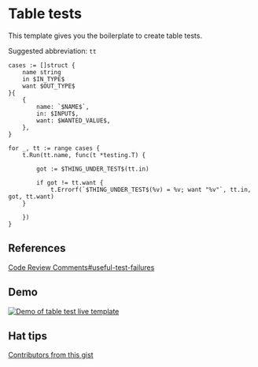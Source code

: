 # Table tests

This template gives you the boilerplate to create table tests.

Suggested abbreviation: `tt`

```
cases := []struct {
	name string
	in $IN_TYPE$
	want $OUT_TYPE$
}{
	{
		name: `$NAME$`,
		in: $INPUT$,
		want: $WANTED_VALUE$,
	},
}

for _, tt := range cases {
	t.Run(tt.name, func(t *testing.T) {
		
		got := $THING_UNDER_TEST$(tt.in)
		
		if got != tt.want {
            t.Errorf(`$THING_UNDER_TEST$(%v) = %v; want "%v"`, tt.in, got, tt.want)
    }
    
	})
}
```

## References

[Code Review Comments#useful-test-failures](https://github.com/golang/go/wiki/CodeReviewComments#useful-test-failures)

## Demo

[![Demo of table test live template](http://img.youtube.com/vi/2oaEGnNqwTs/0.jpg)](http://www.youtube.com/watch?v=2oaEGnNqwTs "Demo of table test live template")

## Hat tips 

[Contributors from this gist](https://gist.github.com/bwplotka/a151fe43c9851ef092d29f912e7f8ca7)

